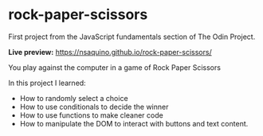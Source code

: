 # rock-paper-scissors
First project from the JavaScript fundamentals section of The Odin Project.

__Live preview:__
https://nsaquino.github.io/rock-paper-scissors/

You play against the computer in a game of Rock Paper Scissors

In this project I learned:
- How to randomly select a choice
- How to use conditionals to decide the winner
- How to use functions to make cleaner code
- How to manipulate the DOM to interact with buttons and text content.

